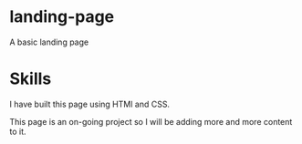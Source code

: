 # landing-page
A basic landing page

# Skills
I have built this page using HTMl and CSS.

This page is an on-going project so I will be adding more and more content to it.
